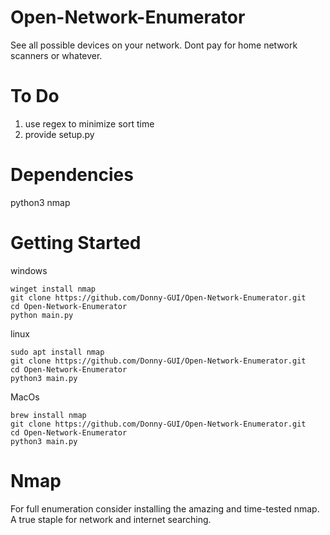 # Open-Network-Enumerator
See all possible devices on your network.
Dont pay for home network scanners or whatever.

# To Do

1. use regex to minimize sort time
2. provide setup.py 

# Dependencies

  python3
  nmap
  
# Getting Started

windows

```
winget install nmap
git clone https://github.com/Donny-GUI/Open-Network-Enumerator.git
cd Open-Network-Enumerator
python main.py
```

linux

```
sudo apt install nmap
git clone https://github.com/Donny-GUI/Open-Network-Enumerator.git
cd Open-Network-Enumerator
python3 main.py
```

MacOs

```
brew install nmap
git clone https://github.com/Donny-GUI/Open-Network-Enumerator.git
cd Open-Network-Enumerator
python3 main.py
```
# Nmap

For full enumeration consider installing the amazing and time-tested nmap. A true staple for network and internet searching.
